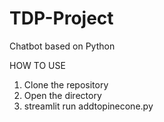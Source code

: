 # TDP-Project

Chatbot based on Python

HOW TO USE

1. Clone the repository
2. Open the directory
3. streamlit run addtopinecone.py
